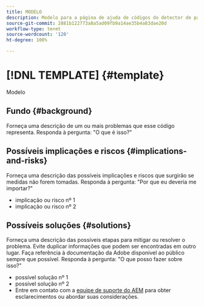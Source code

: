 ```yaml
---
title: MODELO
description: Modelo para a página de ajuda de códigos do detector de padrões.
source-git-commit: 2881b122773a8a5ad09fb9a14ae35b4a83dae20d
workflow-type: tm+mt
source-wordcount: '120'
ht-degree: 100%

---
```



# [!DNL TEMPLATE] {#template}

Modelo

## Fundo {#background}

Forneça uma descrição de um ou mais problemas que esse código representa.
Responda à pergunta: &quot;O que é isso?&quot;

## Possíveis implicações e riscos {#implications-and-risks}

Forneça uma descrição das possíveis implicações e riscos que surgirão se medidas não forem tomadas.
Responda à pergunta: &quot;Por que eu deveria me importar?&quot;

* implicação ou risco nº 1
* implicação ou risco nº 2

## Possíveis soluções {#solutions}

Forneça uma descrição das possíveis etapas para mitigar ou resolver o problema. Evite duplicar informações que podem ser encontradas em outro lugar. Faça referência à documentação da Adobe disponível ao público sempre que possível.
Responda à pergunta: &quot;O que posso fazer sobre isso?&quot;

* possível solução nº 1
* possível solução nº 2
* Entre em contato com a [equipe de suporte do AEM](https://helpx.adobe.com/br/enterprise/using/support-for-experience-cloud.html) para obter esclarecimentos ou abordar suas considerações.
